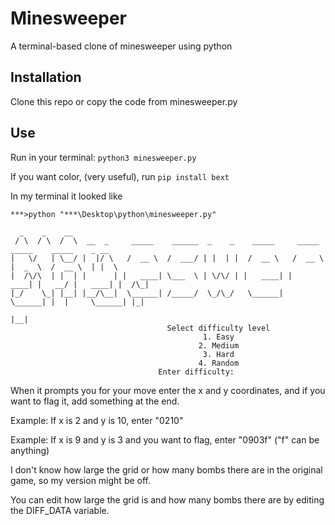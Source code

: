 # Minesweeper
A terminal-based clone of minesweeper using python
## Installation
Clone this repo or copy the code from minesweeper.py
## Use
Run in your terminal:
```python3 minesweeper.py```

If you want color, (very useful), run
```pip install bext```

In my terminal it looked like
```
***>python "***\Desktop\python\minesweeper.py"

  _    _    __
 / \  / \  /  \  __  _     _____    ______  _    _    _____     _____    _____    _____    _ __
|   \/   | \__/ |  |/ \   /  __ \  /  ___/ | |  | |  /  __ \   /  __ \  |  _  \  /  __ \  | |  \
|  /\/\  | |  | |      | |   ____| \___  \ | \/\/ | |   ____| |   ____| |   __/ |   ____| |  /\_|
|_/    \_| |__| |__/\__|  \______| /_____/  \_/\_/   \______|  \______| |  |     \______| |_|
                                                                        |__|
                                   Select difficulty level
                                           1. Easy
                                          2. Medium
                                           3. Hard
                                          4. Random
                                 Enter difficulty:
```

When it prompts you for your move enter the x and y coordinates, and if you want to flag it, add something at the end.

Example: If x is 2 and y is 10, enter "0210"

Example: If x is 9 and y is 3 and you want to flag, enter "0903f" ("f" can be anything)

I don't know how large the grid or how many bombs there are in the original game, so my version might be off.

You can edit how large the grid is and how many bombs there are by editing the DIFF_DATA variable.
